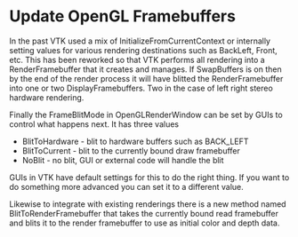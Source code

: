 # Update OpenGL Framebuffers

In the past VTK used a mix of InitializeFromCurrentContext or internally
setting values for various rendering destinations such as BackLeft, Front,
etc. This has been reworked so that VTK performs all rendering into a
RenderFramebuffer that it creates and manages. If SwapBuffers is on then by
the end of the render process it will have blitted the RenderFramebuffer
into one or two DisplayFramebuffers. Two in the case of left right stereo
hardware rendering.

Finally the FrameBlitMode in OpenGLRenderWindow can be set by GUIs to
control what happens next. It has three values

- BlitToHardware - blit to hardware buffers such as BACK_LEFT
- BlitToCurrent - blit to the currently bound draw framebuffer
- NoBlit - no blit, GUI or external code will handle the blit

GUIs in VTK have default settings for this to do the right thing. If you
want to do something more advanced you can set it to a different value.

Likewise to integrate with existing renderings there is a new method named
BlitToRenderFramebuffer that takes the currently bound read framebuffer and
blits it to the render framebuffer to use as initial color and depth data.
